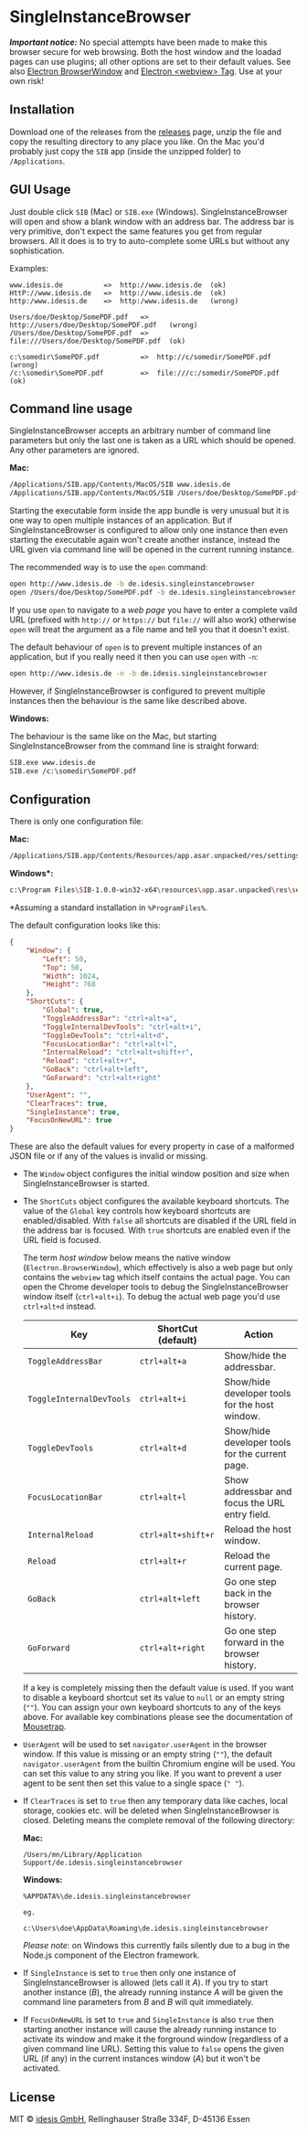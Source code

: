 # SingleInstanceBrowser

***Important notice:*** No special attempts have been made to make this browser secure 
for web browsing. Both the host window and the loadad pages can use plugins; all other
options are set to their default values. See also 
[Electron BrowserWindow](https://electron.atom.io/docs/api/browser-window/)
and
[Electron &lt;webview&gt; Tag](https://electron.atom.io/docs/api/webview-tag/).
Use at your own risk!

## Installation

Download one of the releases from the [releases](releases) page, unzip the file and 
copy the resulting directory to any place you like. On the Mac you'd probably just 
copy the `SIB` app (inside the unzipped folder) to `/Applications`.

## GUI Usage

Just double click `SIB` (Mac) or `SIB.exe` (Windows). SingleInstanceBrowser will open 
and show a blank window with an address bar. The address bar is very primitive, don't 
expect the same features you get from regular browsers. All it does is to try to 
auto-complete some URLs but without any sophistication.

Examples:

```
www.idesis.de          =>  http://www.idesis.de  (ok)
HttP://www.idesis.de   =>  http://www.idesis.de  (ok)
http:/www.idesis.de    =>  http:/www.idesis.de   (wrong)

Users/doe/Desktop/SomePDF.pdf   =>  http://users/doe/Desktop/SomePDF.pdf   (wrong)
/Users/doe/Desktop/SomePDF.pdf  =>  file:///Users/doe/Desktop/SomePDF.pdf  (ok)

c:\somedir\SomePDF.pdf          =>  http://c/somedir/SomePDF.pdf    (wrong)
/c:\somedir\SomePDF.pdf         =>  file:///c:/somedir/SomePDF.pdf  (ok)
```

## Command line usage

SingleInstanceBrowser accepts an arbitrary number of command line parameters but only 
the last one is taken as a URL which should be opened. Any other parameters are 
ignored.

**Mac:**

```bash
/Applications/SIB.app/Contents/MacOS/SIB www.idesis.de
/Applications/SIB.app/Contents/MacOS/SIB /Users/doe/Desktop/SomePDF.pdf
```

Starting the executable form inside the app bundle is very unusual but it is one 
way to open multiple instances of an application. But if SingleInstanceBrowser is 
configured to allow only one instance then even starting the executable again won't 
create another instance, instead the URL given via command line will be opened in 
the current running instance.

The recommended way is to use the `open` command:

```bash
open http://www.idesis.de -b de.idesis.singleinstancebrowser
open /Users/doe/Desktop/SomePDF.pdf -b de.idesis.singleinstancebrowser
```

If you use `open` to navigate to a *web page* you have to enter a complete vaild URL 
(prefixed with `http://` or `https://` but `file://` will also work) otherwise `open` will 
treat the argument as a file name and tell you that it doesn't exist.

The default behaviour of `open` is to prevent multiple instances of an application, but
if you really need it then you can use `open` with `-n`:

```bash
open http://www.idesis.de -n -b de.idesis.singleinstancebrowser
```

However, if SingleInstanceBrowser is configured to prevent multiple instances then the 
behaviour is the same like described above.

**Windows:**

The behaviour is the same like on the Mac, but starting SingleInstanceBrowser from 
the command line is straight forward:

```bash
SIB.exe www.idesis.de
SIB.exe /c:\somedir\SomePDF.pdf
```

## Configuration

There is only one configuration file:

**Mac:**

```bash
/Applications/SIB.app/Contents/Resources/app.asar.unpacked/res/settings.json
```

**Windows\*:**

```bash
c:\Program Files\SIB-1.0.0-win32-x64\resources\app.asar.unpacked\res\settings.json
```

\*Assuming a standard installation in `%ProgramFiles%`.

The default configuration looks like this:

```json
{
    "Window": {
        "Left": 50,
        "Top": 50,
        "Width": 1024,
        "Height": 768
    },
    "ShortCuts": {
        "Global": true,
        "ToggleAddressBar": "ctrl+alt+a",
        "ToggleInternalDevTools": "ctrl+alt+i",
        "ToggleDevTools": "ctrl+alt+d",
        "FocusLocationBar": "ctrl+alt+l",
        "InternalReload": "ctrl+alt+shift+r",
        "Reload": "ctrl+alt+r",
        "GoBack": "ctrl+alt+left",
        "GoForward": "ctrl+alt+right"
    },
    "UserAgent": "",
    "ClearTraces": true,
    "SingleInstance": true,
    "FocusOnNewURL": true
}
```

These are also the default values for every property in case of a malformed JSON file 
or if any of the values is invalid or missing.

- The `Window` object configures the initial window position and size when 
  SingleInstanceBrowser is started. 

- The `ShortCuts` object configures the available keyboard shortcuts. The value of the `Global` 
  key controls how keyboard shortcuts are enabled/disabled. With `false` all shortcuts are 
  disabled if the URL field in the address bar is focused. With `true` shortcuts are enabled 
  even if the URL field is focused. 

  The term *host window* below means the native window (`Electron.BrowserWindow`), which effectively 
  is also a web page but only contains the `webview` tag which itself contains the actual page. 
  You can open the Chrome developer tools to debug the SingleInstanceBrowser window itself 
  (`ctrl+alt+i`). To debug the actual web page you'd use `ctrl+alt+d` instead. 

  | Key                      | ShortCut (default) | Action                                          |
  | ------------------------ | ------------------ | ----------------------------------------------- |
  | `ToggleAddressBar`       | `ctrl+alt+a`       | Show/hide the addressbar.                       |
  | `ToggleInternalDevTools` | `ctrl+alt+i`       | Show/hide developer tools for the host window.  |
  | `ToggleDevTools`         | `ctrl+alt+d`       | Show/hide developer tools for the current page. |
  | `FocusLocationBar`       | `ctrl+alt+l`       | Show addressbar and focus the URL entry field.  |
  | `InternalReload`         | `ctrl+alt+shift+r` | Reload the host window.                         |
  | `Reload`                 | `ctrl+alt+r`       | Reload the current page.                        |
  | `GoBack`                 | `ctrl+alt+left`    | Go one step back in the browser history.        |
  | `GoForward`              | `ctrl+alt+right`   | Go one step forward in the browser history.     |

  If a key is completely missing then the default value is used. If you want to disable a
  keyboard shortcut set its value to `null` or an empty string (`""`). You can assign your own 
  keyboard shortcuts to any of the keys above. For available key combinations please see the
  documentation of [Mousetrap](https://craig.is/killing/mice).

- `UserAgent` will be used to set `navigator.userAgent` in the browser window. If this 
  value is missing or an empty string (`""`), the default `navigator.userAgent` from the 
  builtin Chromium engine will be used. You can set this value to any string you like. If 
  you want to prevent a user agent to be sent then set this value to a single space (`" "`).

- If `ClearTraces` is set to `true` then any temporary data like caches, local storage, 
  cookies etc. will be deleted when SingleInstanceBrowser is closed. Deleting means
  the complete removal of the following directory:

  **Mac:**

  ```
  /Users/mn/Library/Application Support/de.idesis.singleinstancebrowser
  ```

  **Windows:**

  ```
  %APPDATA%\de.idesis.singleinstancebrowser

  eg.

  c:\Users\doe\AppData\Roaming\de.idesis.singleinstancebrowser
  ```
  *Please note*: on Windows this currently fails silently due to a bug in the Node.js 
  component of the Electron framework.

- If `SingleInstance` is set to `true` then only one instance of SingleInstanceBrowser
  is allowed (lets call it *A*). If you try to start another instance (*B*), the already 
  running instance *A* will be given the command line parameters from *B* and *B* will
  quit immediately.

- If `FocusOnNewURL` is set to `true` and `SingleInstance` is also `true` then starting
  another instance will cause the already running instance to activate its window and
  make it the forground window (regardless of a given command line URL). Setting this
  value to `false` opens the given URL (if any) in the current instances window (*A*) 
  but it won't be activated.


## License

MIT © [idesis GmbH](http://www.idesis.de), Rellinghauser Straße 334F, D-45136 Essen